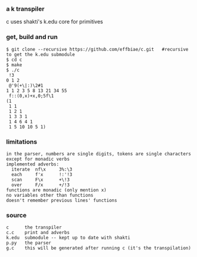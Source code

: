 ### a k transpiler
c uses shakti's k.edu core for primitives
### get, build and run
```
$ git clone --recursive https://github.com/effbiae/c.git   #recursive to get the k.edu submodule
$ cd c
$ make
$ ./c
 !3
0 1 2
 @'9(+\|:)\2#1
1 1 2 3 5 8 13 21 34 55
 f::(0,x)+x,0;5f\1
(1
 1 1
 1 2 1
 1 3 3 1
 1 4 6 4 1
 1 5 10 10 5 1)
```
### limitations
```
in the parser, numbers are single digits, tokens are single characters except for monadic verbs
implemented adverbs:
  iterate  nf\x     3%:\3
  each     f'x      !:'!3
  scan     F\x      +\!3
  over     F/x      +/!3
functions are monadic (only mention x)
no variables other than functions
doesn't remember previous lines' functions
```
### source
```
c      the transpiler
c.c    print and adverbs
k.edu  submodule -- kept up to date with shakti
p.py   the parser
g.c    this will be generated after running c (it's the transpilation)
```
